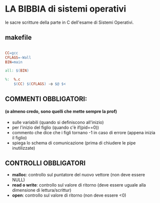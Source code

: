 # LA BIBBIA di sistemi operativi
le sacre scritture della parte in C dell'esame di Sistemi Operativi.

## makefile
```makefile

CC=gcc
CFLAGS=-Wall
BIN=main

all: $(BIN)

%:	%.c
	$(CC) $(CFLAGS) -o $@ $<

```

## COMMENTI OBBLIGATORI:
#### (o almeno credo, sono quelli che mette sempre la prof)

  * sulle variabili (quando si definiscono all'inizio)
  * per l'inizio del figlio (quando c'è if(pid==0))
  * commento che dice che i figli tornano -1 in caso di errore (appena inizia il figlio)
  * spiega lo schema di comunicazione (prima di chiudere le pipe inutilizzate)

## CONTROLLI OBBLIGATORI

  * **malloc**: controllo sul puntatore del nuovo vettore (non deve essere NULL)
  * **read o write**: controllo sul valore di ritorno (deve essere uguale alla dimensione di lettura/scrittur)
  * **open**: controllo sul valore di ritorno (non deve essere <0)
  
  
